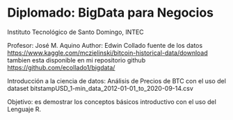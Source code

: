 # Diplomado: BigData para Negocios
 Instituto Tecnológico de Santo Domingo, INTEC

 Profesor: José M. Aquino
 Author: Edwin Collado
 fuente de los datos https://www.kaggle.com/mczielinski/bitcoin-historical-data/download
 tambien esta disponible en mi repositorio github https://github.com/ecollado1/bigdata/


 Introducción a la ciencia de datos: Análisis de Precios de BTC con el uso del dataset bitstampUSD_1-min_data_2012-01-01_to_2020-09-14.csv
  
  Objetivo: es demostrar los conceptos básicos introductivo con el uso del Lenguaje R.
